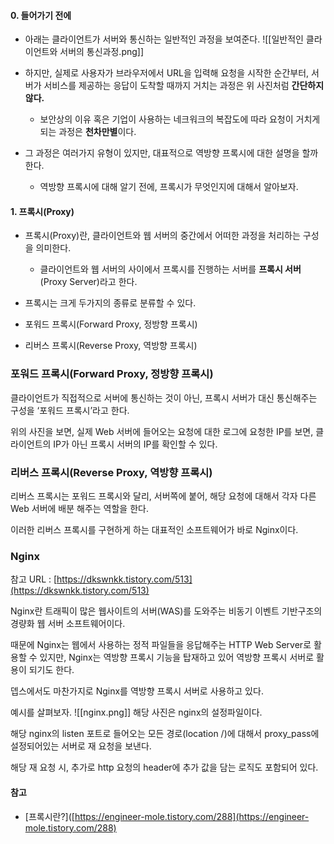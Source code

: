 
#### 0. 들어가기 전에

- 아래는 클라이언트가 서버와 통신하는 일반적인 과정을 보여준다.
![[일반적인 클라이언트와 서버의 통신과정.png]]
- 하지만, 실제로 사용자가 브라우저에서 URL을 입력해 요청을 시작한 순간부터, 서버가 서비스를 제공하는 응답이 도착할 때까지 거치는 과정은 위 사진처럼 **간단하지 않다.**
	- 보안상의 이유 혹은 기업이 사용하는 네크워크의 복잡도에 따라 요청이 거치게 되는 과정은 **천차만별**이다.

- 그 과정은 여러가지 유형이 있지만, 대표적으로 역방향 프록시에 대한 설명을 할까 한다.
	- 역방향 프록시에 대해 알기 전에, 프록시가 무엇인지에 대해서 알아보자.


#### 1. 프록시(Proxy)

- 프록시(Proxy)란, 클라이언트와 웹 서버의 중간에서 어떠한 과정을 처리하는 구성을 의미한다.
	- 클라이언트와 웹 서버의 사이에서 프록시를 진행하는 서버를 **프록시 서버**(Proxy Server)라고 한다.

- 프록시는 크게 두가지의 종류로 분류할 수 있다.
- 포워드 프록시(Forward Proxy, 정방향 프록시)
- 리버스 프록시(Reverse Proxy, 역방향 프록시)

### 포워드 프록시(Forward Proxy, 정방향 프록시)

클라이언트가 직접적으로 서버에 통신하는 것이 아닌, 프록시 서버가 대신 통신해주는 구성을 ‘포워드 프록시’라고 한다.

위의 사진을 보면, 실제 Web 서버에 들어오는 요청에 대한 로그에 요청한 IP를 보면, 클라이언트의 IP가 아닌 프록시 서버의 IP를 확인할 수 있다.

### 리버스 프록시(Reverse Proxy, 역방향 프록시)

리버스 프록시는 포워드 프록시와 달리, 서버쪽에 붙어, 해당 요청에 대해서 각자 다른 Web 서버에 배분 해주는 역할을 한다.

이러한 리버스 프록시를 구현하게 하는 대표적인 소프트웨어가 바로 Nginx이다.

### Nginx

참고 URL : [https://dkswnkk.tistory.com/513](https://dkswnkk.tistory.com/513)

Nginx란 트래픽이 많은 웹사이트의 서버(WAS)를 도와주는 비동기 이벤트 기반구조의 경량화 웹 서버 소프트웨어이다.

때문에 Nginx는 웹에서 사용하는 정적 파일들을 응답해주는 HTTP Web Server로 활용할 수 있지만, Nginx는 역방향 프록시 기능을 탑재하고 있어 역방향 프록시 서버로 활용이 되기도 한다.

뎁스에서도 마찬가지로 Nginx를 역방향 프록시 서버로 사용하고 있다.

예시를 살펴보자.
![[nginx.png]]
해당 사진은 nginx의 설정파일이다.

해당 nginx의 listen 포트로 들어오는 모든 경로(location /)에 대해서 proxy_pass에 설정되어있는 서버로 재 요청을 보낸다.

해당 재 요청 시, 추가로 http 요청의 header에 추가 값을 담는 로직도 포함되어 있다.



#### 참고
- [프록시란?]([https://engineer-mole.tistory.com/288](https://engineer-mole.tistory.com/288)
